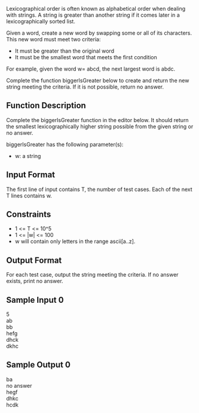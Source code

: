 Lexicographical order is often known as alphabetical order when dealing with strings. A string is greater than another string if it comes later in a lexicographically sorted list.

Given a word, create a new word by swapping some or all of its characters. This new word must meet two criteria:
<ul>
    <li>It must be greater than the original word</li>
    <li>It must be the smallest word that meets the first condition</li>
</ul>
For example, given the word w= abcd, the next largest word is abdc.

Complete the function biggerIsGreater below to create and return the new string meeting the criteria. If it is not possible, return no answer.

<h2>Function Description</h2>

Complete the biggerIsGreater function in the editor below. It should return the smallest lexicographically higher string possible from the given string or no answer.

biggerIsGreater has the following parameter(s):
<ul>
    <li>w: a string</li>
</ul>

<h2>Input Format</h2>

The first line of input contains T, the number of test cases.
Each of the next T lines contains w.

<h2>Constraints</h2>
<ul>
    <li> 1 <= T <= 10^5 </li>
    <li> 1 <= |w| <= 100 </li>
    <li> w will contain only letters in the range ascii[a..z].</li>
</ul>

<h2>Output Format</h2>

For each test case, output the string meeting the criteria. If no answer exists, print no answer.

<h2>Sample Input 0</h2>

5<br>
ab<br>
bb<br>
hefg<br>
dhck<br>
dkhc

<h2>Sample Output 0</h2>

ba<br>
no answer<br>
hegf<br>
dhkc<br>
hcdk
